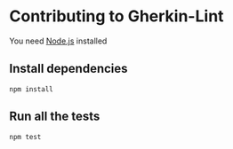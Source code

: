 # Contributing to Gherkin-Lint

You need [Node.js](https://nodejs.org) installed

## Install dependencies

    npm install

## Run all the tests

    npm test
